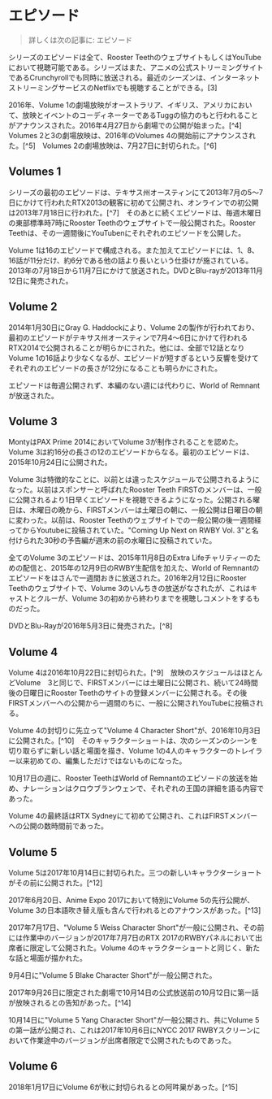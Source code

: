 # エピソード
>詳しくは次の記事に: エピソード

シリーズのエピソードは全て、Rooster TeethのウェブサイトもしくはYouTubeにおいて視聴可能である。シリーズはまた、アニメの公式ストリーミングサイトであるCrunchyrollでも同時に放送される。最近のシーズンは、インターネットストリーミングサービスのNetflixでも視聴することができる。[3]

2016年、Volume 1の劇場放映がオーストラリア、イギリス、アメリカにおいて、放映とイベントのコーディネーターであるTuggの協力のもと行われることがアナウンスされた。2016年4月27日から劇場での公開が始まった。[^4]　Volumes 2と3の劇場放映は、2016年のVolumes 4の開始前にアナウンスされた。[^5]　Volumes 2の劇場放映は、7月27日に封切られた。[^6]

## Volumes 1
シリーズの最初のエピソードは、テキサス州オースティンにて2013年7月の5〜7日にかけて行われたRTX2013の観客に初めて公開され、オンラインでの初公開は2013年7月18日に行われた。[^7]　そのあとに続くエピソードは、毎週木曜日の東部標準時7時にRooster Teethのウェブサイトで一般公開された。Rooster Teethは、その一週間後にYouTubenにそれぞれのエピソードを公開した。

Volume 1は16のエピソードで構成される。また加えてエピソードには、1、8、16話が11分だけ、約6分である他の話より長いという仕掛けが施されている。2013年の7月18日から11月7日にかけて放送された。DVDとBlu-rayが2013年11月12日に発売された。

## Volume 2
2014年1月30日にGray G. Haddockにより、Volume 2の製作が行われており、最初のエピソードがテキサス州オースティンで7月4〜6日にかけて行われるRTX2014で公開されることが明らかにされた。他には、全部で12話となりVolume 1の16話より少なくなるが、エピソードが短すぎるという反響を受けてそれぞれのエピソードの長さが12分になることも明らかにされた。

エピソードは毎週公開されず、本編のない週には代わりに、World of Remnantが放送された。

## Volume 3
MontyはPAX Prime 2014においてVolume 3が制作されることを認めた。Volume 3は約16分の長さの12のエピソードからなる。最初のエピソードは、2015年10月24日に公開された。

Volume 3は特徴的なことに、以前とは違ったスケジュールで公開されるようになった。以前はスポンサーと呼ばれたRooster Teeth FIRSTのメンバーは、一般に公開されるより1日早くエピソードを視聴できるようになった。公開される曜日は、木曜日の晩から、FIRSTメンバーは土曜日の朝に、一般公開は日曜日の朝に変わった。以前は、Rooster Teethのウェブサイトでの一般公開の後一週間経ってからYoutubeに投稿されていた。"Coming Up Next on RWBY Vol. 3"と名付けられた30秒の予告編が週末の前の水曜日に投稿されていた。

全てのVolume 3のエピソードは、2015年11月8日のExtra Lifeチャリティーのための配信と、2015年の12月9日のRWBY生配信を加えた、World of Remnantのエピソードをはさんで一週間おきに放送された。2016年2月12日にRooster Teethのウェブサイトで、Volume 3のいんちきの放送がなされたが、これはキャストとクルーが、Volume 3の初めから終わりまでを視聴しコメントをするものだった。

DVDとBlu-Rayが2016年5月3日に発売された。[^8]

## Volume 4
Volume 4は2016年10月22日に封切られた。[^9]　放映のスケジュールはほとんどVolume　3と同じで、FIRSTメンバーには土曜日に公開され、続いて24時間後の日曜日にRooster Teethのサイトの登録メンバーに公開される。その後FIRSTメンバーへの公開から一週間のちに、一般に公開されYouTubeに投稿される。

Volume 4の封切りに先立って"Volume 4 Character Short"が、2016年10月3日に公開された。[^10]　そのキャラクターショートは、次のシーズンのシーンを切り取らずに新しい話と場面を描き、Volume 1の4人のキャラクターのトレイラー以来初めての、編集しただけではないものになった。

10月17日の週に、Rooster TeethはWorld of Remnantのエピソードの放送を始め、ナレーションはクロウブランウェンで、それぞれの王国の詳細を語る内容であった。

Volume 4の最終話はRTX Sydneyにて初めて公開され、これはFIRSTメンバーへの公開の数時間前であった。

## Volume 5
Volume 5は2017年10月14日に封切られた。三つの新しいキャラクターショートがその前に公開された。[^12]

2017年6月20日、Anime Expo 2017において特別にVolume 5の先行公開が、Volume 3の日本語吹き替え版も含んで行われるとのアナウンスがあった。[^13]

2017年7月17日、"Volume 5 Weiss Character Short"が一般に公開され、その前には作業中のバージョンが2017年7月7日のRTX 2017のRWBYパネルにおいて出席者に限定して公開された。Volume 4のキャラクターショートと同じく、新たな話と場面が描かれた。

9月4日に"Volume 5 Blake Character Short"が一般公開された。

2017年9月26日に限定された劇場で10月14日の公式放送前の10月12日に第一話が放映されるとの告知があった。[^14]

10月14日に"Volume 5 Yang Character Short"が一般公開され、共にVolume 5の第一話が公開され、これは2017年10月6日にNYCC 2017 RWBYスクリーンにおいて作業途中のバージョンが出席者限定で公開されたものであった。

## Volume 6
2018年1月17日にVolume 6が秋に封切られるとの阿吽巣があった。[^15]
